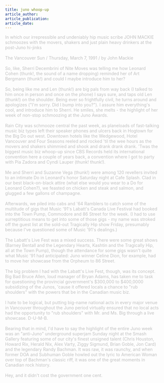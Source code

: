 ```yaml
---
title: juno whoop-up
article_author: 
article_publication: 
article_date: 
---
```

<span style="color: #c0c0c0">In which our irrepressible and undeniably hip music scribe JOHN MACKIE schmoozes with the movers, shakers and just plain heavy drinkers at the post-Juno hi-jinks<br /><br />The Vancouver Sun / Thursday, March 7, 1991 / by John Mackie<br /><br />So, like, Sherri Decembrini of Nite Moves was telling me how Leonard Cohen (thunk!, the sound of a name dropping) reminded her of Art Bergmann (thunk!) and could I maybe introduce him to her?<br /><br />So, being like me and Len (thunk!) are big pals from way back (I talked to him once in person and once on the phone) I says sure, and taps old Len (thunk!) on the shoulder. Being ever so frightfully civil, he turns around and apologizes (&quot;I'm sorry. Did I bump into you?&quot;). I assure him everything's cool, and introduce him to Sherri. He smiles, she melts - the highlight of her week of non-stop schmoozing at the Juno Awards.<br /><br />Rain City was schmooze central the past week, as planeloads of fast-talking music biz types left their speaker phones and ulcers back in Hogtown for the Big Do out west. Downtown hotels like the Wedgewood, Hotel Vancouver and Four Seasons reeled and rocked 'til the wee hours as the movers and shakers shimmied and shook and drank drank drank. 'Twas the biggest music biz whoop-up since CBS Records held its international convention here a couple of years back, a convention where I got to party with Pia Zadora and Cyndi Lauper (thunk! thunk!).<br /><br />Me and Sherri and Suzanne Vega (thunk!) were among 120 revellers invited to an intimate Do in Leonard's honor Saturday night at Cafe Splash. Clad in our best black-on-black attire (what else would you wear to a Do for Leonard Cohen?), we feasted on chicken and steak and salmon, and glugged a few gallons of champagne.<br /><br />Afterwards, we piled into cabs and '64 Ramblers to catch some of the multitude of gigs that Music '91's Labatt's Canada Live Festival had booked into the Town Pump, Commodore and 86 Street for the week. (I had to use surreptitious means to get into some of those gigs - my name was stroked off the guest list at the sold-out Tragically Hip show Friday, presumably because I've questioned some of Music '91's dealings.)<br /><br />The Labatt's Live Fest was a mixed success. There were some great shows (Barney Bentall and the Legendary Hearts, Kashtin and the Tragically Hip, all at the Town Pump), though the attendance for some gigs wasn't quite what Music '91 had anticipated: Juno winner Celine Dion, for example, had to move her showcase from the Orpheum to 86 Street.<br /><br />The big problem I had with the Labatt's Live Fest, though, was its concept. Big Bad Bruce Allen, loud manager of Bryan Adams, has taken me to task for questioning the provincial government's $300,000 to $400,0000 subsidizing of the Junos, 'cause it offered locals a chance to &quot;rub shoulders&quot; with the powers that be in the Canadian music biz.<br /><br />I hate to be logical, but putting big-name national acts in every major venue in Vancouver throughout the Juno period virtually ensured that no local acts had the opportunity to &quot;rub shoulders&quot; with Mr. and Ms. Big through a live showcase. D-U-M-B.<br /><br />Bearing that in mind, I'd have to say the highlight of the entire Juno week was an &quot;anti-Juno&quot; underground superjam Sunday night at the Smash Gallery featuring some of our city's finest unsigned talent (Chris Houston, Howard Rix, Herald Nix, Alex Varty, Ziggy Sigmund, Brian Goble, Jon Card) and the legendary Randy Bachman. It was raw, it was raunchy, and when former DOA and Subhuman Goble howled out the lyric to American Woman over top of Bachman's classic riff, it was one of the great moments in Canadian rock history.<br /><br />Hey, and it didn't cost the government one cent.<br /></span>
